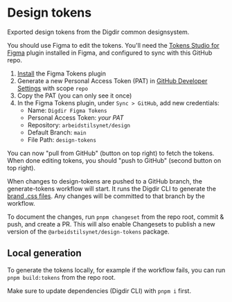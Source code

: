 # Design tokens

Exported design tokens from the Digdir common designsystem.

You should use Figma to edit the tokens. You'll need the [Tokens Studio for Figma](https://docs.tokens.studio/) plugin installed in Figma, and configured to sync with this GitHub repo.

1. [Install](<https://www.figma.com/community/plugin/843461159747178978/Tokens-Studio-for-Figma-(Figma-Tokens)>) the Figma Tokens plugin
1. Generate a new Personal Access Token (PAT) in [GitHub Developer Settings](https://github.com/settings/tokens) with scope `repo`
1. Copy the PAT (you can only see it once)
1. In the Figma Tokens plugin, under `Sync > GitHub`, add new credentials:
   - Name: `Digdir Figma Tokens`
   - Personal Access Token: _your PAT_
   - Repository: `arbeidstilsynet/design`
   - Default Branch: `main`
   - File Path: `design-tokens`

You can now "pull from GitHub" (button on top right) to fetch the tokens. When done editing tokens, you should "push to GitHub" (second button on top right).

When changes to design-tokens are pushed to a GitHub branch, the generate-tokens workflow will start. It runs the Digdir CLI to generate the [brand .css files](../packages/theme/brand/). Any changes will be committed to that branch by the workflow.

To document the changes, run `pnpm changeset` from the repo root, commit & push, and create a PR. This will also enable Changesets to publish a new version of the `@arbeidstilsynet/design-tokens` package.

## Local generation

To generate the tokens locally, for example if the workflow fails, you can run `pnpm build:tokens` from the repo root.

Make sure to update dependencies (Digdir CLI) with `pnpm i` first.
